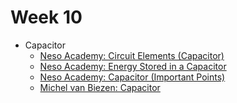 # Week 10

- Capacitor
    - [Neso Academy: Circuit Elements (Capacitor)](https://www.youtube.com/watch?v=mGJ7o3aQ4do&list=PLBlnK6fEyqRgLR-hMp7wem-bdVN1iEhsh)
    - [Neso Academy: Energy Stored in a Capacitor ](https://www.youtube.com/watch?v=EysqPTxInvo&list=PLBlnK6fEyqRgLR-hMp7wem-bdVN1iEhsh)
    - [Neso Academy: Capacitor (Important Points) ](https://www.youtube.com/watch?v=dIqfUO000hc&list=PLBlnK6fEyqRgLR-hMp7wem-bdVN1iEhsh)
    - [Michel van Biezen: Capacitor](https://www.youtube.com/playlist?list=PLX2gX-ftPVXUgs8HI9H1ogQrpUy492khd)